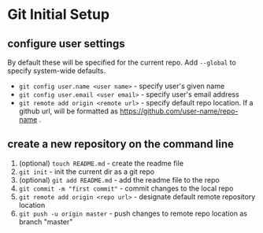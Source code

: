 # Git Initial Setup

## configure user settings
By default these will be specified for the current repo. Add `--global` to specify system-wide defaults.

* `git config user.name <user name>` - specify user's given name
* `git config user.email <user email>` - specify user's email address
* `git remote add origin <remote url>` - specify default repo location. If a github url, will be formatted as https://github.com/user-name/repo-name .

## create a new repository on the command line

1. (optional) `touch README.md` - create the readme file
2. `git init` - init the current dir as a git repo
3. (optional) `git add README.md` - add the readme file to the repo
4. `git commit -m "first commit"` - commit changes to the local repo
5. `git remote add origin <repo url>` - designate default remote repository location
6. `git push -u origin master` - push changes to remote repo location as branch "master"